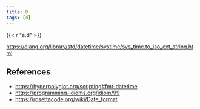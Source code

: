 ```yaml
---
title: D
tags: [d]
---
```


{{< r "a.d" >}}

<https://dlang.org/library/std/datetime/systime/sys_time.to_iso_ext_string.html>

## References

- <https://hyperpolyglot.org/scripting#fmt-datetime>
- <https://programming-idioms.org/idiom/99>
- <https://rosettacode.org/wiki/Date_format>

